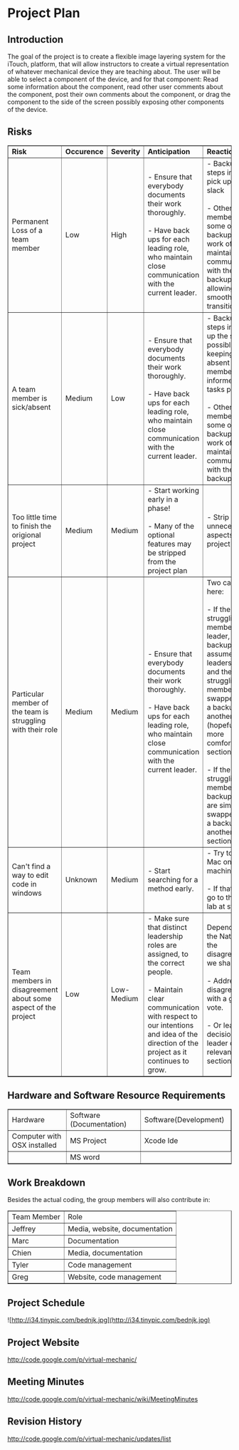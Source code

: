 


# Project Plan #

## Introduction ##

The goal of the project is to create a flexible image layering system for the iTouch,  platform, that will allow instructors to create a virtual representation of whatever mechanical device they are teaching about.  The user will be able to select a component of the device, and for that component:  Read some information about the component, read other user comments about the component, post their own comments about the component, or drag the component to the side of the screen possibly exposing other components of the device.


## Risks ##


<table cellpadding='2' border='1'>
<tr>
<td width='250'><b>Risk</b></td>
<td><b>Occurence</b></td>
<td><b>Severity</b></td>
<td width='400'><b>Anticipation</b></td>
<td width='400'><b>Reaction</b></td>
</tr>

<tr>
<td>Permanent Loss of a team member</td>
<td>Low</td>
<td>High</td>
<td> - Ensure that everybody documents their work thoroughly.<br>
<br>- Have back ups for each leading role, who maintain close communication with the current leader.</br></td>
<td>- Backup steps in and to pick up the slack<br>
<br>- Other team members ease some of the backups old work off and maintain communication with the backup, allowing a smooth transition. </br></td>
</tr>

<tr>
<td>A team member is sick/absent</td>
<td>Medium</td>
<td>Low</td>
<td>- Ensure that everybody documents their work thoroughly.<br>
<br>- Have back ups for each leading role, who maintain close communication with the current leader.</br></td>
<td>- Backup steps in  to pick up the slack, if possible keeping the absent member informed of his tasks progress.<br>
<br>- Other team members ease some of the backups old work off and maintain communication with the backup.</br></td>
</tr>

<tr>
<td>Too little time to finish the origional project</td>
<td>Medium</td>
<td>Medium</td>
<td>- Start working early in a phase!<br>
<br>- Many of the optional features may be stripped from the project plan</br></td>
<td>- Strip away unnecessary aspects of the project</td>
</tr>

<tr>
<td>Particular member of the team is struggling with their role</td>
<td>Medium</td>
<td>Medium</td>
<td>- Ensure that everybody documents their work thoroughly.<br>
<br>- Have back ups for each leading role, who maintain close communication with the current leader.</br></td>
<td>Two cases here:<br>
<br>- If the struggling member is a leader, the backup assumes the leadership role and the struggling member is swapped with a backup from another (hopefully more comfortable) section</br>
<br>- If the struggling member is a backup, they are simply swapped with a backup from another section.</br></td>
</tr>

<tr>
<td>Can't find a way to edit code in windows</td>
<td>Unknown</td>
<td>Medium</td>
<td>- Start searching for a method early. </td>
<td>- Try to install Mac on our machines.<br>
<br>- If that fails go to the Mac lab at sfu. </br></td>
</tr>

<tr>
<td>Team members in disagreement about some aspect of the project</td>
<td>Low</td>
<td>Low-Medium</td>
<td>- Make sure that distinct leadership roles are assigned, to the correct people.<br>
<br>- Maintain clear communication with respect to our intentions and idea of the direction of the project as it continues to grow.</br></td>
<td>Depending on the Nature of the disagreement we shall:<br>
<br>- Address the disagreement with a group vote. </br>
<br>- Or leave the decision to the leader of the relevant section</br></td>
</tr>
</table>

## Hardware and Software Resource Requirements ##

<table cellpadding='2' border='1'><tr>
<td width='200'>Hardware</td><td width='200'>Software (Documentation)</td><td width='200'>Software(Development)</td>
</tr>
<tr><td>Computer with OSX installed</td><td>MS Project</td><td>Xcode Ide</td>
</tr><tr><td></td><td>MS word</td></tr>
</table>

## Work Breakdown ##

<p>Besides the actual coding, the group members will also contribute in:</p>

<table cellpadding='2' border='1'><tr>
<td>Team Member</td>
<td>Role</td>
</tr>

<tr>
<td>Jeffrey</td>
<td>Media, website, documentation</td>
</tr><tr>
<td>Marc</td>
<td>Documentation</td>
</tr><tr>
<td>Chien</td>
<td>Media, documentation</td>
</tr><tr>
<td>Tyler</td>
<td>Code management</td>
</tr><tr>
<td>Greg</td>
<td>Website, code management</td>
</tr>
</table>

## Project Schedule ##

![http://i34.tinypic.com/bednjk.jpg](http://i34.tinypic.com/bednjk.jpg)

## Project Website ##
http://code.google.com/p/virtual-mechanic/

## Meeting Minutes ##
http://code.google.com/p/virtual-mechanic/wiki/MeetingMinutes

## Revision History ##
http://code.google.com/p/virtual-mechanic/updates/list